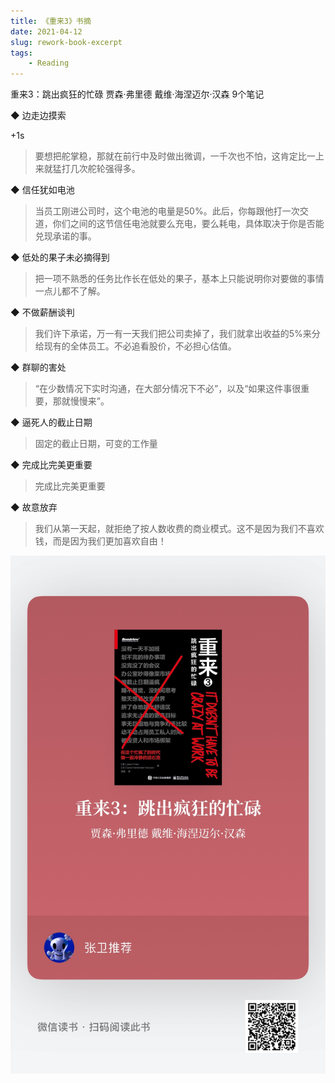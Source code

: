 ```yaml
---
title: 《重来3》书摘
date: 2021-04-12
slug: rework-book-excerpt
tags:
    - Reading
---
```


重来3：跳出疯狂的忙碌
贾森·弗里德 戴维·海涅迈尔·汉森
9个笔记


◆ 边走边摸索

+1s
> 要想把舵掌稳，那就在前行中及时做出微调，一千次也不怕，这肯定比一上来就猛打几次舵轮强得多。



◆ 信任犹如电池

> 当员工刚进公司时，这个电池的电量是50%。此后，你每跟他打一次交道，你们之间的这节信任电池就要么充电，要么耗电，具体取决于你是否能兑现承诺的事。


◆ 低处的果子未必摘得到

> 把一项不熟悉的任务比作长在低处的果子，基本上只能说明你对要做的事情一点儿都不了解。


◆ 不做薪酬谈判

> 我们许下承诺，万一有一天我们把公司卖掉了，我们就拿出收益的5%来分给现有的全体员工。不必追看股价，不必担心估值。


◆ 群聊的害处

> “在少数情况下实时沟通，在大部分情况下不必”，以及“如果这件事很重要，那就慢慢来”。


◆ 逼死人的截止日期

> 固定的截止日期，可变的工作量


◆ 完成比完美更重要

> 完成比完美更重要


◆ 故意放弃

> 我们从第一天起，就拒绝了按人数收费的商业模式。这不是因为我们不喜欢钱，而是因为我们更加喜欢自由！


![](media/16181943749777.jpg)
